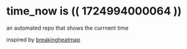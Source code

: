 # time_now is (( 1724994000064 ))

an automated repo that shows the currnent time

inspired by [breakingheatmap](https://github.com/breakingheatmap/breakingheatmap)